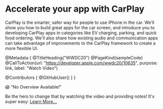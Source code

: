 # Accelerate your app with CarPlay

CarPlay is the smarter, safer way for people to use iPhone in the car. We’ll show you how to build great apps for the car screen, and introduce you to developing CarPlay apps in categories like EV charging, parking, and quick food ordering. We'll also share how existing audio and communication apps can take advantage of improvements to the CarPlay framework to create a more flexible UI.

@Metadata {
   @TitleHeading("WWDC20")
   @PageKind(sampleCode)
   @CallToAction(url: "https://developer.apple.com/wwdc20/10635", purpose: link, label: "Watch Video")

   @Contributors {
      @GitHubUser(<replace this with your GitHub handle>)
   }
}

😱 "No Overview Available!"

Be the hero to change that by watching the video and providing notes! It's super easy:
 [Learn More…](https://wwdcnotes.github.io/WWDCNotes/documentation/wwdcnotes/contributing)
